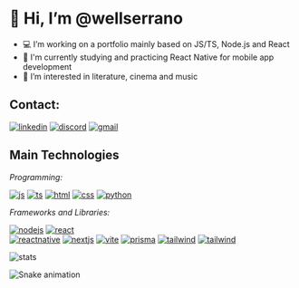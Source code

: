 # 👋 Hi, I’m @wellserrano

- 💻 I’m working on a portfolio mainly based on JS/TS, Node.js and React
- 🌱 I'm currently studying and practicing React Native for mobile app development
- 👀 I’m interested in literature, cinema and music

## **Contact:**

<a href='https://www.linkedin.com/in/wellserrano/'>![linkedin](https://img.shields.io/badge/LinkedIn-0077B5?style=for-the-badge&logo=linkedin&logoColor=white)</a>
<a href='https://www.discordapp.com/users/241368662995369985'>![discord](https://img.shields.io/badge/Discord-5865F2?style=for-the-badge&logo=discord&logoColor=white)</a>
<a href='mailto:mh.wserrano@gmail.com'>![gmail](https://img.shields.io/badge/Gmail-D14836?style=for-the-badge&logo=gmail&logoColor=white)</a>



## **Main Technologies**

*Programming:*

<a href='https://www.javascript.com/'>![js](https://img.shields.io/badge/JavaScript-323330?style=for-the-badge&logo=javascript&logoColor=F7DF1E)</a>
<a href='https://www.typescriptlang.org/'>![ts](https://img.shields.io/badge/TypeScript-007ACC?style=for-the-badge&logo=typescript&logoColor=white)</a>
<a href='https://developer.mozilla.org/en-US/docs/Glossary/HTML5/'>![html](https://img.shields.io/badge/HTML5-E34F26?style=for-the-badge&logo=html5&logoColor=white)</a>
<a href='https://developer.mozilla.org/en-US/docs/Web/CSS'>![css](https://img.shields.io/badge/CSS3-1572B6?style=for-the-badge&logo=css3&logoColor=white)</a>
<a href='https://www.python.org/'>![python](https://img.shields.io/badge/Python-FFD43B?style=for-the-badge&logo=python&logoColor=blue)</a>

*Frameworks and Libraries:*

<a href='https://nodejs.org/en/'>![nodejs](https://img.shields.io/badge/Node.js-339933?style=for-the-badge&logo=nodedotjs&logoColor=white)</a>
<a href='https://reactjs.org/'>![react](https://img.shields.io/badge/React-20232A?style=for-the-badge&logo=react&logoColor=61DAF)</a>	
<a href='https://reactnative.dev/'>![reactnative](https://img.shields.io/badge/React_Native-20232A?style=for-the-badge&logo=react&logoColor=61DAFB)</a>
<a href='https://nextjs.org/'>![nextjs](https://img.shields.io/badge/next.js-000000?style=for-the-badge&logo=nextdotjs&logoColor=white)</a>	
<a href='https://vitejs.dev/'>![vite](https://img.shields.io/badge/Vite-B73BFE?style=for-the-badge&logo=vite&logoColor=FFD62E)</a>
<a href='https://www.prisma.io/'>![prisma](https://img.shields.io/badge/Prisma-3982CE?style=for-the-badge&logo=Prisma&logoColor=white)</a>
<a href='https://tailwindcss.com/'>![tailwind](https://img.shields.io/badge/Tailwind_CSS-38B2AC?style=for-the-badge&logo=tailwind-css&logoColor=white)</a>
<a href='https://expo.dev/'>![tailwind](https://img.shields.io/badge/Expo-1B1F23?style=for-the-badge&logo=expo&logoColor=white)</a>

![stats](https://github-readme-stats-git-masterrstaa-rickstaa.vercel.app/api?username=wellserrano&theme=dark)


![Snake animation](https://github.com/wellserrano/wellserrano/blob/output/github-contribution-grid-snake.svg)

